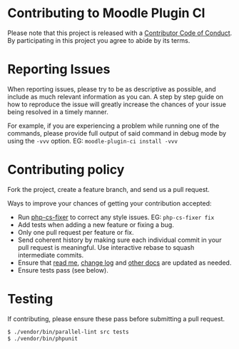 # Contributing to Moodle Plugin CI

Please note that this project is released with a
[Contributor Code of Conduct](http://contributor-covenant.org/version/1/2/0/). By participating in this project you 
agree to abide by its terms.

# Reporting Issues

When reporting issues, please try to be as descriptive as possible, and include as much relevant information as you
can. A step by step guide on how to reproduce the issue will greatly increase the chances of your issue being
resolved in a timely manner.

For example, if you are experiencing a problem while running one of the commands, please provide full output of said
command in debug mode by using the `-vvv` option. EG: `moodle-plugin-ci install -vvv`

# Contributing policy

Fork the project, create a feature branch, and send us a pull request.

Ways to improve your chances of getting your contribution accepted:
* Run [php-cs-fixer](https://github.com/FriendsOfPHP/PHP-CS-Fixer) to correct any style issues.  EG: `php-cs-fixer fix`
* Add tests when adding a new feature or fixing a bug.
* Only one pull request per feature or fix.
* Send coherent history by making sure each individual commit in your pull request is meaningful. Use interactive
  rebase to squash intermediate commits.
* Ensure that [read me](README.md), [change log](CHANGELOG.md) and [other docs](doc) are updated as needed.
* Ensure tests pass (see below).

# Testing

If contributing, please ensure these pass before submitting a pull request.

``` bash
$ ./vendor/bin/parallel-lint src tests
$ ./vendor/bin/phpunit
```
